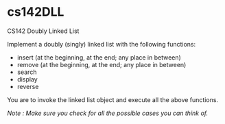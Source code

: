 # cs142DLL
CS142 Doubly Linked List

Implement a doubly (singly) linked list with the following functions: 
* insert (at the beginning, at the end; any place in between)
* remove (at the beginning, at the end; any place in between)
* search
* display
* reverse

You are to invoke the linked list object and execute all the above functions.  

*Note : Make sure you check for all the possible cases you can think of.*

